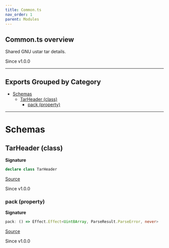 ```yaml
---
title: Common.ts
nav_order: 1
parent: Modules
---
```


## Common.ts overview

Shared GNU ustar tar details.

Since v1.0.0

---

## Exports Grouped by Category

- [Schemas](#schemas)
  - [TarHeader (class)](#tarheader-class)
    - [pack (property)](#pack-property)

---

# Schemas

## TarHeader (class)

**Signature**

```ts
declare class TarHeader
```

[Source](https://github.com/leonitousconforti/eftar/tree/main/src/Common.ts#L76)

Since v1.0.0

### pack (property)

**Signature**

```ts
pack: () => Effect.Effect<Uint8Array, ParseResult.ParseError, never>
```

[Source](https://github.com/leonitousconforti/eftar/tree/main/src/Common.ts#L244)

Since v1.0.0
